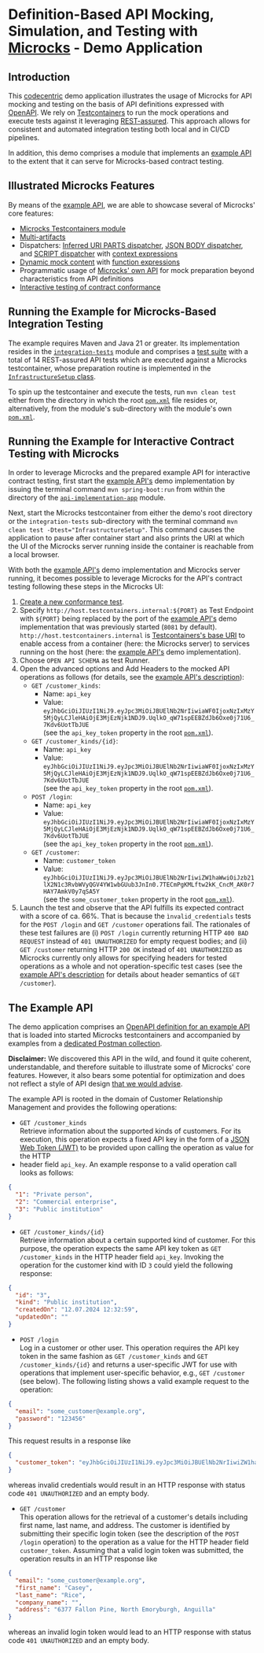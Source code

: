 # Definition-Based API Mocking, Simulation, and Testing with [Microcks](https://microcks.io) - Demo Application

## Introduction

This [codecentric](https://codecentric.de) demo application illustrates the usage of Microcks for API mocking and
testing on the basis of API definitions expressed with [OpenAPI](https://github.com/OAI/OpenAPI-Specification). We rely
on [Testcontainers](https://testcontainers.com) to run the mock operations and execute tests against it leveraging
[REST-assured](https://rest-assured.io). This approach allows for consistent and automated integration testing both
local and in CI/CD pipelines.

In addition, this demo comprises a module that implements an [example API](#the-example-api) to the extent that it can
serve for Microcks-based contract testing.

## Illustrated Microcks Features

By means of the [example API](#the-example-api), we are able to showcase several of Microcks' core features:
- [Microcks Testcontainers module](https://testcontainers.com/modules/microcks)
- [Multi-artifacts](https://microcks.io/documentation/explanations/multi-artifacts)
- Dispatchers:
[Inferred URI PARTS dispatcher](https://microcks.io/documentation/explanations/dispatching/#inferred-dispatchers),
[JSON BODY dispatcher](https://microcks.io/documentation/explanations/dispatching/#json-body-dispatcher), and
[SCRIPT dispatcher](https://microcks.io/documentation/explanations/dispatching/#script-dispatcher) with
[context expressions](https://microcks.io/documentation/references/templates/#context-expression)
- [Dynamic mock content](https://microcks.io/documentation/explanations/dynamic-content) with
[function expressions](https://microcks.io/documentation/references/templates/#function-expressions)
- Programmatic usage of [Microcks' own API](https://microcks.io/documentation/references/apis/open-api) for mock
preparation beyond characteristics from API definitions
- [Interactive testing of contract conformance](https://microcks.io/documentation/explanations/conformance-testing)

## Running the Example for Microcks-Based Integration Testing

The example requires Maven and Java 21 or greater. Its implementation resides in the
[`integration-tests`](integration-tests) module and comprises a
[test suite](integration-tests/src/test/java/de/codecentric/microcks_demo/TestSuite.java) with a total of 14
REST-assured API tests which are executed against a Microcks testcontainer, whose preparation routine is implemented in
the
[`InfrastructureSetup` class](integration-tests/src/test/java/de/codecentric/microcks_demo/tests/infrastructure/InfrastructureSetup.java).

To spin up the testcontainer and execute the tests, run `mvn clean test` either from the directory in which the root
[`pom.xml`](pom.xml) file resides or, alternatively, from the module's sub-directory with the module's own
[`pom.xml`](integration-tests/pom.xml).

## Running the Example for Interactive Contract Testing with Microcks

In order to leverage Microcks and the prepared example API for interactive contract testing, first start the
[example API's](#the-example-api) demo implementation by issuing the terminal command `mvn spring-boot:run` from within
the directory of the [`api-implementation-app`](api-implementation-app) module.

Next, start the Microcks testcontainer from either the demo's root directory or the `integration-tests` sub-directory
with the terminal command `mvn clean test -Dtest="InfrastructureSetup"`. This command causes the application to pause
after container start and also prints the URI at which the UI of the Microcks server running inside the container is
reachable from a local browser.

With both the [example API's](#the-example-api) demo implementation and Microcks server running, it becomes possible to
leverage Microcks for the API's contract testing following these steps in the Microcks UI:

1. [Create a new conformance test](https://microcks.io/documentation/explanations/conformance-testing).
2. Specify `http://host.testcontainers.internal:${PORT}` as Test Endpoint with `${PORT}` being replaced by the port of
   the [example API's](#the-example-api) demo implementation that was previously started (`8081` by default).
   `http://host.testcontainers.internal` is
   [Testcontainers's base URI](https://java.testcontainers.org/features/networking) to enable access from a container
   (here: the Microcks server) to services running on the host (here: the [example API's](#the-example-api) demo
   implementation).
3. Choose `OPEN API SCHEMA` as test Runner.
4. Open the advanced options and Add Headers to the mocked API operations as follows (for details, see the
   [example API's description](#the-example-api)):  
   - `GET /customer_kinds`:  
      - Name: `api_key`
      - Value: `eyJhbGciOiJIUzI1NiJ9.eyJpc3MiOiJBUElNb2NrIiwiaWF0IjoxNzIxMzY5MjQyLCJleHAiOjE3MjEzNjk1NDJ9.UqlkO_qW71spEEBZdJb6Oxe0j71U6_7Kdv6UotTbJUE`  
        (see the `api_key_token` property in the root [`pom.xml`](pom.xml)).
   - `GET /customer_kinds/{id}`:  
      - Name: `api_key`
      - Value: `eyJhbGciOiJIUzI1NiJ9.eyJpc3MiOiJBUElNb2NrIiwiaWF0IjoxNzIxMzY5MjQyLCJleHAiOjE3MjEzNjk1NDJ9.UqlkO_qW71spEEBZdJb6Oxe0j71U6_7Kdv6UotTbJUE`  
        (see the `api_key_token` property in the root [`pom.xml`](pom.xml)). 
   - `POST /login`:  
      - Name: `api_key`
      - Value: `eyJhbGciOiJIUzI1NiJ9.eyJpc3MiOiJBUElNb2NrIiwiaWF0IjoxNzIxMzY5MjQyLCJleHAiOjE3MjEzNjk1NDJ9.UqlkO_qW71spEEBZdJb6Oxe0j71U6_7Kdv6UotTbJUE`  
        (see the `api_key_token` property in the root [`pom.xml`](pom.xml)).
   - `GET /customer`:  
      - Name: `customer_token`
      - Value: `eyJhbGciOiJIUzI1NiJ9.eyJpc3MiOiJBUElNb2NrIiwiZW1haWwiOiJzb21lX2N1c3RvbWVyQGV4YW1wbGUub3JnIn0.7TECmPgKMLftw2kK_CncM_AK0r7HAY7AmkV0y7qSA5Y`  
        (see the `some_customer_token` property in the root [`pom.xml`](pom.xml)).   
5. Launch the test and observe that the API fulfills its expected contract with a score of ca. 66%. That is because the 
   `ìnvalid_credentials` tests for the `POST /login` and `GET /customer` operations fail. The rationales of these test
   failures are (i) `POST /login` currently returning HTTP `400 BAD REQUEST` instead of `401 UNAUTHORIZED` for empty
   request bodies; and (ii) `GET /customer` returning HTTP `200 OK` instead of `401 UNAUTHORIZED` as Microcks currently
   only allows for specifying headers for tested operations as a whole and not operation-specific test cases (see the
   [example API's description](#the-example-api) for details about header semantics of `GET /customer`).
   
## The Example API

The demo application comprises an [OpenAPI definition for an example API](api-spec/customers.yaml) that is loaded into
started Microcks testcontainers and accompanied by examples from a
[dedicated Postman collection](api-spec/customers_examples.postman_collection.json).

**Disclaimer:** We discovered this API in the wild, and found it quite coherent, understandable, and therefore suitable
to illustrate some of Microcks' core features. However, it also bears some potential for optimization and does not
reflect a style of API design
[that we would advise](https://www.codecentric.de/leistungen/api-experience-api-operations).

The example API is rooted in the domain of Customer Relationship Management and provides the following operations:
 
- `GET /customer_kinds`  
Retrieve information about the supported kinds of customers. For its execution, this operation expects a fixed API key
in the form of a [JSON Web Token (JWT)](https://jwt.io) to be provided upon calling the operation as value for the HTTP
- header field `api_key`. An example response to a valid operation call looks as follows:
```json
{
  "1": "Private person",
  "2": "Commercial enterprise",
  "3": "Public institution"
}
```

- `GET /customer_kinds/{id}`  
Retrieve information about a certain supported kind of customer. For this purpose, the operation expects the same API
key token as `GET /customer_kinds` in the HTTP header field `api_key`. Invoking the operation for the customer kind with
ID `3` could yield the following response:
```json
{
  "id": "3",
  "kind": "Public institution",
  "createdOn": "12.07.2024 12:32:59",
  "updatedOn": ""
}
```

- `POST /login`  
Log in a customer or other user. This operation requires the API key token in the same fashion as `GET /customer_kinds`
and `GET /customer_kinds/{id}` and returns a user-specific JWT for use with operations that implement user-specific
behavior, e.g., `GET /customer` (see below). The following listing shows a valid example request to the operation:
```json
{
  "email": "some_customer@example.org",
  "password": "123456"
}
```
This request results in a response like
```json
{
  "customer_token": "eyJhbGciOiJIUzI1NiJ9.eyJpc3MiOiJBUElNb2NrIiwiZW1haWwiOiJzb21lX2N1c3RvbWVyQGV4YW1wbGUub3JnIn0.7TECmPgKMLftw2kK_CncM_AK0r7HAY7AmkV0y7qSA5Y"
}
```

whereas invalid credentials would result in an HTTP response with status code `401 UNAUTHORIZED` and an empty body.

- `GET /customer`  
This operation allows for the retrieval of a customer's details including first name, last name, and address. The
customer is identified by submitting their specific login token (see the description of the `POST /login` operation) to
the operation as a value for the HTTP header field `customer_token`. Assuming that a valid login token was submitted,
the operation results in an HTTP response like 
```json
{
  "email": "some_customer@example.org",
  "first_name": "Casey",
  "last_name": "Rice",
  "company_name": "",
  "address": "6377 Fallon Pine, North Emoryburgh, Anguilla"
}
```

whereas an invalid login token would lead to an HTTP response with status code `401 UNAUTHORIZED` and an empty body.